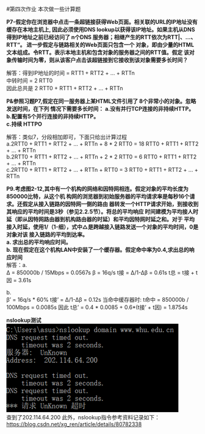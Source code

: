 #第四次作业
本次做一些计算题 

**P7-假定你在浏览器中点击一条超链接获得Web页面。相关联的URL的IP地址没有缓存在本地主机上, 因此必须使用DNS lookup以获得该IP地址。如果主机从DNS得到IP地址之前已经访问了 n个DNS 服务器；相继产生的RTT依次为RTT|、…、RTT“。 进一步假定与链路相关的Web页面只包含一个 对象，即由少量的HTML文本组成。令RTT。表示本地主机和包含对象的服务器之间的RTT值。假定 该对象传输时间为零，则从该客户点击该超链接到它接收到该对象需要多长时间？**

解答：得到IP地址的时间 = RTT1 + RTT2 + … + RTTn  
中转时间 = 2 RTT0  
因此总共是 2 RTT0 + RTT1 + RTT2 + … + RTTn  

**P&参照习题P7,假定在同一服务器上某HTML文件引用了 8个非常小的对象。忽略发送时间，在下列 情况下需要多长时间： a.没有并行TCP连接的非持续HTTP。  
b.配置有5个并行连接的非持续HTTP。  
c.持续 HTTPO**  
  
解答：类似7，分段相加即可，下面只给出计算过程  
a.2RTT0 + RTT1 + RTT2 + … + RTTn + 8 * 2 RTT0 = 18 RTT0 + RTT1 + RTT2 + … + RTTn  
b.2RTT0 + RTT1 + RTT2 + … + RTTn + 2 * 2 RTT0 = 6 RTT0 + RTT1 + RTT2 + … + RTTn  
c.2RTT0 + RTT1 + RTT2 + … + RTTn + RTT0 = 3 RTT0 + RTT1 + RTT2 + … + RTTn  

**P9.考虑图2-12,其中有一个机构的网络和因特网相连。假定对象的平均长度为850000比特，从这个机 构网的浏览器到初始服务器的平均请求率是每秒16个请求。还假定从接入链路的因特网一侧的路由 器转发一个HTTP请求开始，到接收到其响应的平均时间是3秒（参见2.2.5节）。将总的平均响应 时间建模为平均接人时延（即从因特网路由器到机构路由器的时延）和平均因特网时延之和。对于 平均接入时延，使用1/（1-细），式中△是跨越接入链路发送一个对象的平均时间，0是对象对该 接入链路的平均到达率。  
a. 求出总的平均响应时间。  
b. 现在假定在这个机构LAN中安装了一个缓存器。假定命中率为0.4,求出总的响应时间**  
解答：a.  
Δ = 850000b / 15Mbps = 0.0567s
β = 16q/s
t接 = Δ/1-Δβ = 0.61s
t总 = t接 + t因 = 3.61s

b.  
β’ = 16q/s * 60%
t接’ = Δ/1-Δβ = 0.12s
当命中缓存器时: t命中 = 850000b / 100Mbps = 0.0085s
因此 t总’ = 0.4 * 0.0085 + 0.6*(t接’ + t因) = 1.8754s  
  
**nslookup测试**  
![截图1](nslookup.png)  
查到了202.114.64.200
此外，nslookup指令参考资料记录如下：https://blog.csdn.net/xg_ren/article/details/80782338

